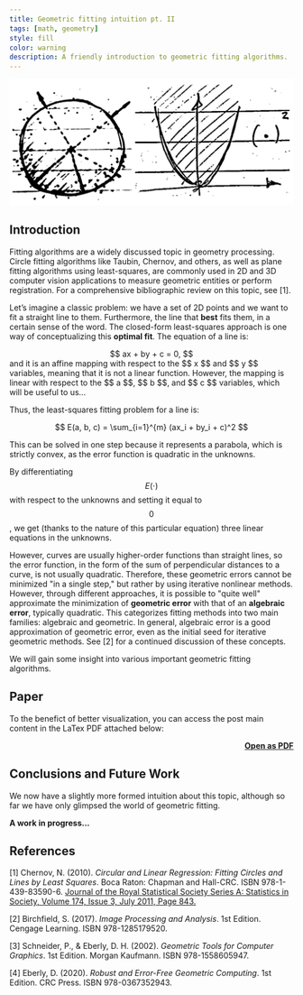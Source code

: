 ```yaml
---
title: Geometric fitting intuition pt. II
tags: [math, geometry]
style: fill
color: warning
description: A friendly introduction to geometric fitting algorithms.
---
```


<img src="../assets/blog_images/2025-01-27-geometric-fitting-intuition-pt2/circle.png" alt="circle">

## Introduction

Fitting algorithms are a widely discussed topic in geometry processing. Circle fitting algorithms like Taubin, Chernov, and others, as well as plane fitting algorithms using least-squares, are commonly used in 2D and 3D computer vision applications to measure geometric entities or perform registration. For a comprehensive bibliographic review on this topic, see [1].

Let’s imagine a classic problem: we have a set of 2D points and we want to fit a straight line to them. Furthermore, the line that **best** fits them, in a certain sense of the word. The closed-form least-squares approach is one way of conceptualizing this **optimal fit**. The equation of a line is:
<div align="center">
$$
ax + by + c = 0,
$$
</div>
and it is an affine mapping with respect to the $$ x $$ and $$ y $$ variables, meaning that it is not a linear function. However, the mapping is linear with respect to the $$ a $$, $$ b $$, and $$ c $$ variables, which will be useful to us...

Thus, the least-squares fitting problem for a line is:
<div align="center">
$$
E(a, b, c) = \sum_{i=1}^{m} (ax_i + by_i + c)^2
$$
</div>

This can be solved in one step because it represents a parabola, which is strictly convex, as the error function is quadratic in the unknowns.

By differentiating $$E(\cdot)$$ with respect to the unknowns and setting it equal to $$0$$, we get (thanks to the nature of this particular equation) three linear equations in the unknowns.

However, curves are usually higher-order functions than straight lines, so the error function, in the form of the sum of perpendicular distances to a curve, is not usually quadratic. Therefore, these geometric errors cannot be minimized "in a single step," but rather by using iterative nonlinear methods. However, through different approaches, it is possible to "quite well" approximate the minimization of **geometric error** with that of an **algebraic error**, typically quadratic. This categorizes fitting methods into two main families: algebraic and geometric. In general, algebraic error is a good approximation of geometric error, even as the initial seed for iterative geometric methods. See [2] for a continued discussion of these concepts.

We will gain some insight into various important geometric fitting algorithms.

## Paper

To the benefict of better visualization, you can access the post main content in the LaTex PDF attached below:

<script src="/assets/js/pdf.js"></script>

<div class="container text-center" id="pdf-container" style="min-height: 100%;">
  <div id="viewerContainer align-items-center">
    <div id="pdf-viewer" class="mt-6"></div>
  </div>
  <h4 class="font-weight-bold" style="text-align: right; margin-top: 5px"><a target="_blank" href="{{ '/assets/blog_pdfs/2025-01-27-geometric-fitting-intuition-pt2/geometric-fitting-intuition-pt2.pdf' }}">Open as PDF</a></h4>
</div>

<script>
  var url = '../assets/blog_pdfs/2025-01-27-geometric-fitting-intuition-pt2/geometric-fitting-intuition-pt2.pdf';

  pdfjsLib.getDocument(url).promise.then(function (pdf) {
    var viewer = document.getElementById('pdf-viewer');

    for (var pageNumber = 1; pageNumber <= pdf.numPages; pageNumber++) {
      var pageContainer = document.createElement('div');
      pageContainer.className = 'pdf-page';

      var canvas = document.createElement('canvas');
      canvas.className = 'pdf-page-canvas';
      pageContainer.appendChild(canvas);

      viewer.appendChild(pageContainer);

      renderPage(pageNumber, canvas, pdf);
    }
  });

  function renderPage(pageNumber, canvas, pdf) {
    pdf.getPage(pageNumber).then(function (page) {
      var viewport = page.getViewport({ scale: 0.2 });
      var scale = canvas.clientWidth / viewport.width;

      var scaledViewport = page.getViewport({ scale: scale });

      var context = canvas.getContext('2d');
      canvas.height = scaledViewport.height;
      canvas.width = scaledViewport.width;

      var renderContext = {
        canvasContext: context,
        viewport: scaledViewport,
      };

      page.render(renderContext);
    });
  }
</script>

## Conclusions and Future Work

We now have a slightly more formed intuition about this topic, although so far we have only glimpsed the world of geometric fitting.

__A work in progress...__

## References

[1] Chernov, N. (2010). *Circular and Linear Regression: Fitting Circles and Lines by Least Squares*. Boca Raton: Chapman and Hall-CRC. ISBN 978-1-439-83590-6. [Journal of the Royal Statistical Society Series A: Statistics in Society, Volume 174, Issue 3, July 2011, Page 843.](https://doi.org/10.1111/j.1467-985X.2011.00709_4.x)

[2] Birchfield, S. (2017). *Image Processing and Analysis*. 1st Edition. Cengage Learning. ISBN 978-1285179520.

[3] Schneider, P., & Eberly, D. H. (2002). *Geometric Tools for Computer Graphics*. 1st Edition. Morgan Kaufmann. ISBN 978-1558605947.

[4] Eberly, D. (2020). *Robust and Error-Free Geometric Computing*. 1st Edition. CRC Press. ISBN 978-0367352943.

